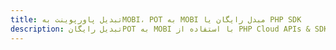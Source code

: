 ---title: تبدیل پاورپوینت بهMOBI، POT به MOBI مبدل رایگان یا PHP SDKdescription: تبدیل رایگانPOT به MOBI با استفاده از PHP Cloud APIs & SDK. همچنین اسناد Microsoft PowerPoint را در Cloud ایجاد، ویرایش و رندر کنید.---